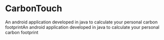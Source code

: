 # CarbonTouch
An android application developed in java to calculate your personal carbon footprintAn android application developed in java to calculate your personal carbon footprint
